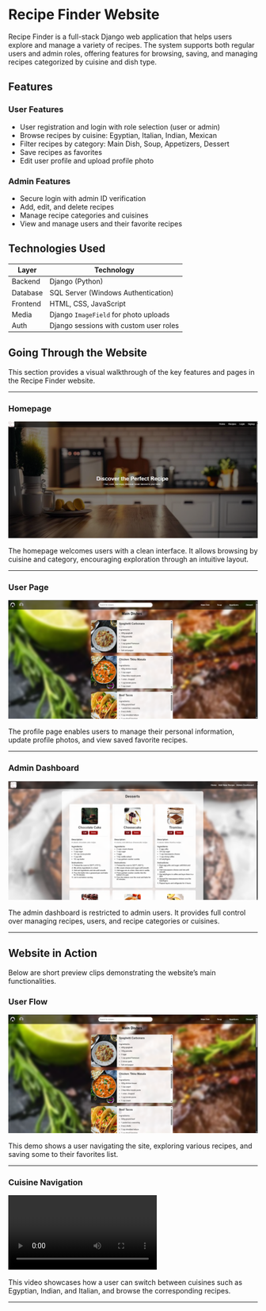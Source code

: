 # Recipe Finder Website

Recipe Finder is a full-stack Django web application that helps users explore and manage a variety of recipes. The system supports both regular users and admin roles, offering features for browsing, saving, and managing recipes categorized by cuisine and dish type.

## Features

### User Features
- User registration and login with role selection (user or admin)
- Browse recipes by cuisine: Egyptian, Italian, Indian, Mexican
- Filter recipes by category: Main Dish, Soup, Appetizers, Dessert
- Save recipes as favorites
- Edit user profile and upload profile photo

### Admin Features
- Secure login with admin ID verification
- Add, edit, and delete recipes
- Manage recipe categories and cuisines
- View and manage users and their favorite recipes

## Technologies Used

| Layer     | Technology                      |
|-----------|----------------------------------|
| Backend   | Django (Python)                 |
| Database  | SQL Server (Windows Authentication) |
| Frontend  | HTML, CSS, JavaScript          |
| Media     | Django `ImageField` for photo uploads |
| Auth      | Django sessions with custom user roles |

## Going Through the Website

This section provides a visual walkthrough of the key features and pages in the Recipe Finder website.

---

### Homepage
![Homepage](screenshots/Home.png)

The homepage welcomes users with a clean interface. It allows browsing by cuisine and category, encouraging exploration through an intuitive layout.

---

### User Page
![User Profile](screenshots/User.png)

The profile page enables users to manage their personal information, update profile photos, and view saved favorite recipes.

---

### Admin Dashboard
![Admin Dashboard](screenshots/Admin.png)

The admin dashboard is restricted to admin users. It provides full control over managing recipes, users, and recipe categories or cuisines.

---

## Website in Action

Below are short preview clips demonstrating the website’s main functionalities.

### User Flow
[![User Flow Preview](screenshots/User.png)](screenshots/user.mp4)

This demo shows a user navigating the site, exploring various recipes, and saving some to their favorites list.

---

### Cuisine Navigation
![Cuisine Navigation Preview](screenshots/Cuisines.mp4)

This video showcases how a user can switch between cuisines such as Egyptian, Indian, and Italian, and browse the corresponding recipes.

---






